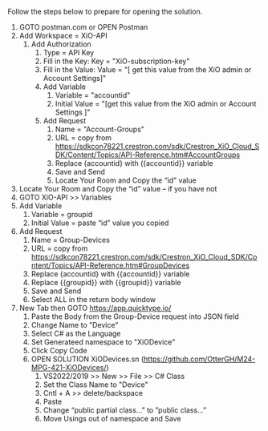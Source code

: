Follow the steps below to prepare for opening the solution.


1.	GOTO postman.com or OPEN Postman
2.	Add Workspace = XiO-API
	1.	Add Authorization
		1.	Type = API Key
		2.	Fill in the Key: Key = "XiO-subscription-key"
		3.	Fill in the Value: Value = "[ get this value from the XiO admin or Account Settings]"
		4.	Add Variable
			1.	Variable = "accountid"
			2.	Initial Value = "[get this value from the XiO admin or Account Settings ]"
		5.	Add Request
			1.	Name = "Account-Groups"
			2.	URL =  copy from https://sdkcon78221.crestron.com/sdk/Crestron_XiO_Cloud_SDK/Content/Topics/API-Reference.htm#AccountGroups
			3.	Replace {accountid} with ({accountid}} variable
			4.	Save and Send
			6.	Locate Your Room and Copy the “id” value
3.	Locate Your Room and Copy the “id” value – if you have not
4.	GOTO XiO-API >> Variables
5.	Add Variable
	1.	Variable = groupid
	2.	Initial Value = paste “id” value you copied
6.	Add Request
	1.	Name = Group-Devices
	2.	URL =  copy from https://sdkcon78221.crestron.com/sdk/Crestron_XiO_Cloud_SDK/Content/Topics/API-Reference.htm#GroupDevices
	3.	Replace {accountid} with {{accountid}} variable
	4.	Replace {{groupid}} with {{groupid}} variable
	5.	Save and Send
	6.	Select ALL in the return body window
7.	New Tab then GOTO https://app.quicktype.io/
	1.	Paste the Body from the Group-Device request into JSON field
	2.	Change Name to "Device"
 	3.	Select C# as the Language
	4.	Set Generateed namespace to "XiODevice"
	5.	Click Copy Code
	6.	OPEN SOLUTION XiODevices.sn (https://github.com/OtterGH/M24-MPG-421-XiODevices/)
		1.	VS2022/2019 >> New >> File >> C# Class
		2.	Set the Class Name to "Device"
		3.	Cntl + A >> delete/backspace
		4.	Paste
		5.	Change “public partial class...” to ”public class...”
  		6.	Move Usings out of namespace and Save
